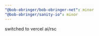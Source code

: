 ```yaml
---
"@bob-obringer/bob-obringer-net": minor
"@bob-obringer/sanity-io": minor
---
```


switched to vercel ai/rsc
